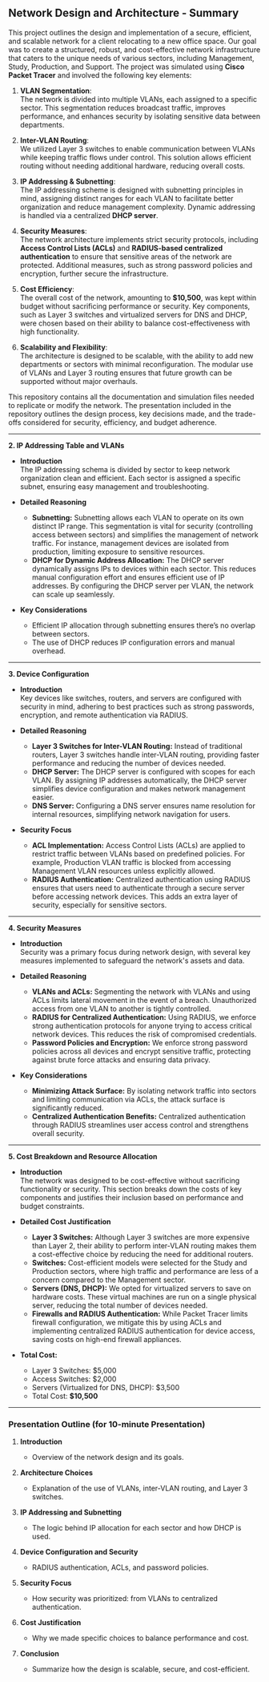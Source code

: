 ## Network Design and Architecture - Summary

This project outlines the design and implementation of a secure, efficient, and scalable network for a client relocating to a new office space. Our goal was to create a structured, robust, and cost-effective network infrastructure that caters to the unique needs of various sectors, including Management, Study, Production, and Support. The project was simulated using **Cisco Packet Tracer** and involved the following key elements:

1. **VLAN Segmentation**:  
   The network is divided into multiple VLANs, each assigned to a specific sector. This segmentation reduces broadcast traffic, improves performance, and enhances security by isolating sensitive data between departments.

2. **Inter-VLAN Routing**:  
   We utilized Layer 3 switches to enable communication between VLANs while keeping traffic flows under control. This solution allows efficient routing without needing additional hardware, reducing overall costs.

3. **IP Addressing & Subnetting**:  
   The IP addressing scheme is designed with subnetting principles in mind, assigning distinct ranges for each VLAN to facilitate better organization and reduce management complexity. Dynamic addressing is handled via a centralized **DHCP server**.

4. **Security Measures**:  
   The network architecture implements strict security protocols, including **Access Control Lists (ACLs)** and **RADIUS-based centralized authentication** to ensure that sensitive areas of the network are protected. Additional measures, such as strong password policies and encryption, further secure the infrastructure.

5. **Cost Efficiency**:  
   The overall cost of the network, amounting to **$10,500**, was kept within budget without sacrificing performance or security. Key components, such as Layer 3 switches and virtualized servers for DNS and DHCP, were chosen based on their ability to balance cost-effectiveness with high functionality.

6. **Scalability and Flexibility**:  
   The architecture is designed to be scalable, with the ability to add new departments or sectors with minimal reconfiguration. The modular use of VLANs and Layer 3 routing ensures that future growth can be supported without major overhauls.

This repository contains all the documentation and simulation files needed to replicate or modify the network. The presentation included in the repository outlines the design process, key decisions made, and the trade-offs considered for security, efficiency, and budget adherence.

---

**2. IP Addressing Table and VLANs**

- **Introduction**  
  The IP addressing schema is divided by sector to keep network organization clean and efficient. Each sector is assigned a specific subnet, ensuring easy management and troubleshooting.

- **Detailed Reasoning**
  - **Subnetting:** Subnetting allows each VLAN to operate on its own distinct IP range. This segmentation is vital for security (controlling access between sectors) and simplifies the management of network traffic. For instance, management devices are isolated from production, limiting exposure to sensitive resources.
  - **DHCP for Dynamic Address Allocation:** The DHCP server dynamically assigns IPs to devices within each sector. This reduces manual configuration effort and ensures efficient use of IP addresses. By configuring the DHCP server per VLAN, the network can scale up seamlessly.
  
- **Key Considerations**
  - Efficient IP allocation through subnetting ensures there’s no overlap between sectors.
  - The use of DHCP reduces IP configuration errors and manual overhead.
  
---

**3. Device Configuration**

- **Introduction**  
  Key devices like switches, routers, and servers are configured with security in mind, adhering to best practices such as strong passwords, encryption, and remote authentication via RADIUS.

- **Detailed Reasoning**
  - **Layer 3 Switches for Inter-VLAN Routing:** Instead of traditional routers, Layer 3 switches handle inter-VLAN routing, providing faster performance and reducing the number of devices needed.
  - **DHCP Server:** The DHCP server is configured with scopes for each VLAN. By assigning IP addresses automatically, the DHCP server simplifies device configuration and makes network management easier.
  - **DNS Server:** Configuring a DNS server ensures name resolution for internal resources, simplifying network navigation for users.
  
- **Security Focus**
  - **ACL Implementation:** Access Control Lists (ACLs) are applied to restrict traffic between VLANs based on predefined policies. For example, Production VLAN traffic is blocked from accessing Management VLAN resources unless explicitly allowed.
  - **RADIUS Authentication:** Centralized authentication using RADIUS ensures that users need to authenticate through a secure server before accessing network devices. This adds an extra layer of security, especially for sensitive sectors.
  
---

**4. Security Measures**

- **Introduction**  
  Security was a primary focus during network design, with several key measures implemented to safeguard the network's assets and data.

- **Detailed Reasoning**
  - **VLANs and ACLs:** Segmenting the network with VLANs and using ACLs limits lateral movement in the event of a breach. Unauthorized access from one VLAN to another is tightly controlled.
  - **RADIUS for Centralized Authentication:** Using RADIUS, we enforce strong authentication protocols for anyone trying to access critical network devices. This reduces the risk of compromised credentials.
  - **Password Policies and Encryption:** We enforce strong password policies across all devices and encrypt sensitive traffic, protecting against brute force attacks and ensuring data privacy.

- **Key Considerations**
  - **Minimizing Attack Surface:** By isolating network traffic into sectors and limiting communication via ACLs, the attack surface is significantly reduced.
  - **Centralized Authentication Benefits:** Centralized authentication through RADIUS streamlines user access control and strengthens overall security.
  
---

**5. Cost Breakdown and Resource Allocation**

- **Introduction**  
  The network was designed to be cost-effective without sacrificing functionality or security. This section breaks down the costs of key components and justifies their inclusion based on performance and budget constraints.

- **Detailed Cost Justification**
  - **Layer 3 Switches:** Although Layer 3 switches are more expensive than Layer 2, their ability to perform inter-VLAN routing makes them a cost-effective choice by reducing the need for additional routers.
  - **Switches:** Cost-efficient models were selected for the Study and Production sectors, where high traffic and performance are less of a concern compared to the Management sector.
  - **Servers (DNS, DHCP):** We opted for virtualized servers to save on hardware costs. These virtual machines are run on a single physical server, reducing the total number of devices needed.
  - **Firewalls and RADIUS Authentication:** While Packet Tracer limits firewall configuration, we mitigate this by using ACLs and implementing centralized RADIUS authentication for device access, saving costs on high-end firewall appliances.

- **Total Cost:**
  - Layer 3 Switches: $5,000  
  - Access Switches: $2,000  
  - Servers (Virtualized for DNS, DHCP): $3,500  
  - Total Cost: **$10,500**
  
---

### Presentation Outline (for 10-minute Presentation)

1. **Introduction**
   - Overview of the network design and its goals.
   
2. **Architecture Choices**
   - Explanation of the use of VLANs, inter-VLAN routing, and Layer 3 switches.

3. **IP Addressing and Subnetting**
   - The logic behind IP allocation for each sector and how DHCP is used.

4. **Device Configuration and Security**
   - RADIUS authentication, ACLs, and password policies.

5. **Security Focus**
   - How security was prioritized: from VLANs to centralized authentication.

6. **Cost Justification**
   - Why we made specific choices to balance performance and cost.

7. **Conclusion**
   - Summarize how the design is scalable, secure, and cost-efficient.
